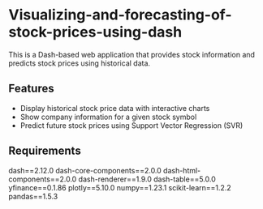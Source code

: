 # Visualizing-and-forecasting-of-stock-prices-using-dash


This is a Dash-based web application that provides stock information and predicts stock prices using historical data.

## Features

- Display historical stock price data with interactive charts
- Show company information for a given stock symbol
- Predict future stock prices using Support Vector Regression (SVR)

## Requirements
dash==2.12.0
dash-core-components==2.0.0
dash-html-components==2.0.0
dash-renderer==1.9.0
dash-table==5.0.0
yfinance==0.1.86
plotly==5.10.0
numpy==1.23.1
scikit-learn==1.2.2
pandas==1.5.3
